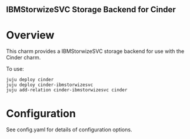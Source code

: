 IBMStorwizeSVC Storage Backend for Cinder
-------------------------------

Overview
========

This charm provides a IBMStorwizeSVC storage backend for use with the Cinder
charm.

To use:

    juju deploy cinder
    juju deploy cinder-ibmstorwizesvc
    juju add-relation cinder-ibmstorwizesvc cinder

Configuration
=============

See config.yaml for details of configuration options.

